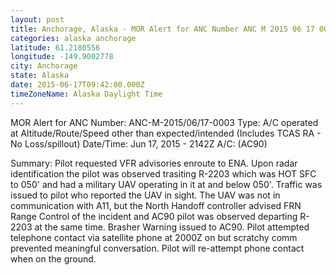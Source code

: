 ```yaml
---
layout: post
title: Anchorage, Alaska - MOR Alert for ANC Number ANC M 2015 06 17 0003 Type A C operated
categories: alaska anchorage
latitude: 61.2180556
longitude: -149.9002778
city: Anchorage
state: Alaska
date: 2015-06-17T09:42:00.000Z
timeZoneName: Alaska Daylight Time
---
```


MOR Alert for ANC
Number: ANC-M-2015/06/17-0003
Type: A/C operated at Altitude/Route/Speed other than expected/intended (Includes TCAS RA - No Loss/spillout)
Date/Time: Jun 17, 2015 - 2142Z
A/C: (AC90)

Summary: Pilot requested VFR advisories enroute to ENA. Upon radar identification the pilot was observed trasiting R-2203 which was HOT SFC to 050' and had a military UAV operating in it at and below 050'. Traffic was issued to pilot who reported the UAV in sight. The UAV was not in communication with A11, but the North Handoff controller advised FRN Range Control of the incident and AC90 pilot was observed departing R-2203 at the same time. Brasher Warning issued to AC90. Pilot attempted telephone contact via satellite phone at 2000Z on but scratchy comm prevented meaningful conversation. Pilot will re-attempt phone contact when on the ground.
